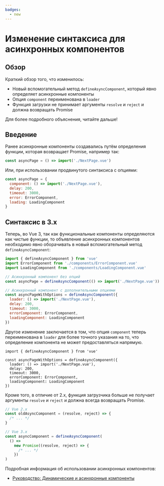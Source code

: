 ```yaml
---
badges:
  - new
---
```


# Изменение синтаксиса для асинхронных компонентов <MigrationBadges :badges="$frontmatter.badges" />

## Обзор

Краткий обзор того, что изменилось:

- Новый вспомогательный метод `defineAsyncComponent`, который явно определяет асинхронные компоненты
- Опция `component` переименована в `loader`
- Функция загрузки не принимает аргументы `resolve` и `reject` и должна возвращать Promise

Для более подробного объяснения, читайте дальше!

## Введение

Ранее асинхронные компоненты создавались путём определения функции, которая возвращает Promise, например так:

```js
const asyncPage = () => import('./NextPage.vue')
```

Или, при использовании продвинутого синтаксиса с опциями:

```js
const asyncPage = {
  component: () => import('./NextPage.vue'),
  delay: 200,
  timeout: 3000,
  error: ErrorComponent,
  loading: LoadingComponent
}
```

## Синтаксис в 3.x

Теперь, во Vue 3, так как функциональные компоненты определяются как чистые функции, то объявление асинхронных компонентов необходимо явно оборачивать в новый вспомогательный метод `defineAsyncComponent`:

```js
import { defineAsyncComponent } from 'vue'
import ErrorComponent from './components/ErrorComponent.vue'
import LoadingComponent from './components/LoadingComponent.vue'

// Асинхронный компонент без опций
const asyncPage = defineAsyncComponent(() => import('./NextPage.vue'))

// Асинхронный компонент с дополнительными опциями
const asyncPageWithOptions = defineAsyncComponent({
  loader: () => import('./NextPage.vue'),
  delay: 200,
  timeout: 3000,
  errorComponent: ErrorComponent,
  loadingComponent: LoadingComponent
})
```

Другое изменение заключается в том, что опция `component` теперь переименована в `loader` для более точного указания на то, что определение компонента не может предоставляться напрямую.

```js{4}
import { defineAsyncComponent } from 'vue'

const asyncPageWithOptions = defineAsyncComponent({
  loader: () => import('./NextPage.vue'),
  delay: 200,
  timeout: 3000,
  errorComponent: ErrorComponent,
  loadingComponent: LoadingComponent
})
```

Кроме того, в отличие от 2.x, функция загрузчика больше не получает аргументы `resolve` и `reject` и должна всегда возвращать Promise.

```js
// Vue 2.x
const oldAsyncComponent = (resolve, reject) => {
  /* ... */
}

// Vue 3.x
const asyncComponent = defineAsyncComponent(
  () =>
    new Promise((resolve, reject) => {
      /* ... */
    })
)
```

Подробная информация об использовании асинхронных компонентов:

- [Руководство: Динамические и асинхронные компоненты](../component-dynamic-async.md#dynamic-components-with-keep-alive)
